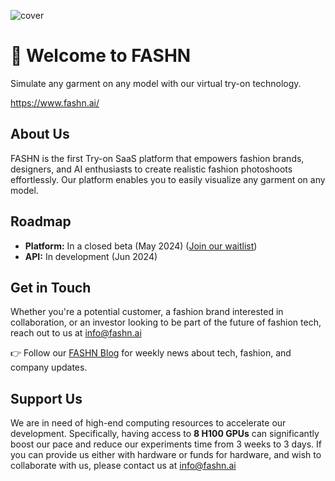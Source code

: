 ![cover](https://github.com/fashn-AI/.github/assets/31159163/8ac07026-ad4d-4aa9-8037-d84e2548e140)

# 👚 Welcome to FASHN
Simulate any garment on any model with our virtual try-on technology.

https://www.fashn.ai/

## About Us

FASHN is the first Try-on SaaS platform that empowers fashion brands, designers, and AI enthusiasts to create realistic fashion photoshoots effortlessly. 
Our platform enables you to easily visualize any garment on any model.

## Roadmap

- **Platform:** In a closed beta (May 2024) ([Join our waitlist](https://www.fashn.ai/))
- **API:** In development (Jun 2024)

## Get in Touch

Whether you're a potential customer, a fashion brand interested in collaboration, or an investor looking to be part of the future of fashion tech, reach out to us at [info@fashn.ai](mailto:info@fashn.ai)

👉 Follow our [FASHN Blog](https://www.fashn.ai/blog) for weekly news about tech, fashion, and company updates.

## Support Us

We are in need of high-end computing resources to accelerate our development. 
Specifically, having access to **8 H100 GPUs** can significantly boost our pace and reduce our experiments time from 3 weeks to 3 days.
If you can provide us either with hardware or funds for hardware, and wish to collaborate with us, please contact us at [info@fashn.ai](mailto:info@fashn.ai)
